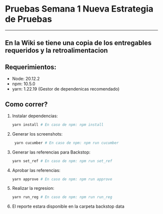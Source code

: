 # Pruebas Semana 1 Nueva Estrategia de Pruebas
---
En la Wiki se tiene una copia de los entregables requeridos y la retroalimentacion
---
## Requerimientos:
- Node: 20.12.2
- npm: 10.5.0
- yarn: 1.22.19 (Gestor de dependenicas recomendado)


## Como correr?
1. Instalar dependencias:
    ```bash
    yarn install # En caso de npm: npm install
    ```
2. Generar los screenshots:
   ```bash
    yarn cucumber # En caso de npm: npm run cucumber
   ```
3. Generar las referencias para Backstop:
   ```bash
   yarn set_ref # En caso de npm: npm run set_ref
   ```
4. Aprobar las referencias:
   ```bash
   yarn approve # En caso de npm: npm run approve
   ```
5. Realizar la regresion:
   ```bash
   yarn run_reg # En caso de npm: npm run run_reg
   ```
6. El reporte estara disponible en la carpeta backstop data
